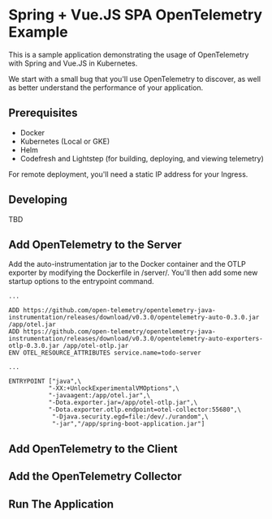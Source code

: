 # Spring + Vue.JS SPA OpenTelemetry Example

This is a sample application demonstrating the usage of OpenTelemetry with Spring and Vue.JS in Kubernetes.

We start with a small bug that you'll use OpenTelemetry to discover, as well as better understand the performance of your application.

## Prerequisites

- Docker
- Kubernetes (Local or GKE)
- Helm
- Codefresh and Lightstep (for building, deploying, and viewing telemetry)

For remote deployment, you'll need a static IP address for your Ingress.

## Developing

TBD

## Add OpenTelemetry to the Server

Add the auto-instrumentation jar to the Docker container and the OTLP exporter by modifying the Dockerfile in /server/. You'll then add some new startup options to the entrypoint command.

```shell
...

ADD https://github.com/open-telemetry/opentelemetry-java-instrumentation/releases/download/v0.3.0/opentelemetry-auto-0.3.0.jar /app/otel.jar
ADD https://github.com/open-telemetry/opentelemetry-java-instrumentation/releases/download/v0.3.0/opentelemetry-auto-exporters-otlp-0.3.0.jar /app/otel-otlp.jar
ENV OTEL_RESOURCE_ATTRIBUTES service.name=todo-server

...

ENTRYPOINT ["java",\
           "-XX:+UnlockExperimentalVMOptions",\
           "-javaagent:/app/otel.jar",\
           "-Dota.exporter.jar=/app/otel-otlp.jar",\
           "-Dota.exporter.otlp.endpoint=otel-collector:55680",\
            "-Djava.security.egd=file:/dev/./urandom",\
            "-jar","/app/spring-boot-application.jar"]
```

## Add OpenTelemetry to the Client

## Add the OpenTelemetry Collector

## Run The Application